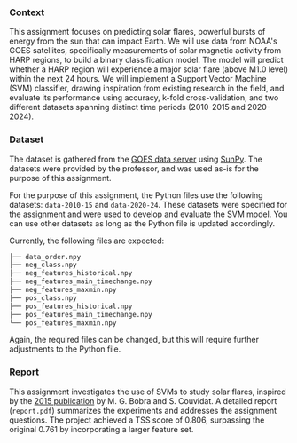 ### Context
This assignment focuses on predicting solar flares, powerful bursts of energy from the sun that can impact Earth. We will use data from NOAA's GOES satellites, specifically measurements of solar magnetic activity from HARP regions, to build a binary classification model. The model will predict whether a HARP region will experience a major solar flare (above M1.0 level) within the next 24 hours. We will implement a Support Vector Machine (SVM) classifier, drawing inspiration from existing research in the field, and evaluate its performance using accuracy, k-fold cross-validation, and two different datasets spanning distinct time periods (2010-2015 and 2020-2024).




### Dataset
The dataset is gathered from the [GOES data server](https://www.goes.noaa.gov/index.html) using [SunPy](https://docs.sunpy.org/en/latest/tutorial/index.html). The datasets were provided by the professor, and was used as-is for the purpose of this assignment.


For the purpose of this assignment, the Python files use the following datasets: `data-2010-15` and `data-2020-24`.
These datasets were specified for the assignment and were used to develop and evaluate the SVM model.
You can use other datasets as long as the Python file is updated accordingly.



Currently, the following files are expected:
```bash
├── data_order.npy
├── neg_class.npy
├── neg_features_historical.npy
├── neg_features_main_timechange.npy
├── neg_features_maxmin.npy
├── pos_class.npy
├── pos_features_historical.npy
├── pos_features_main_timechange.npy
└── pos_features_maxmin.npy
```
Again, the required files can be changed, but this will require further adjustments to the Python file.


### Report

This assignment investigates the use of SVMs to study solar flares, inspired by the [2015 publication](https://arxiv.org/abs/1411.1405) by M. G. Bobra and S. Couvidat. A detailed report (`report.pdf`) summarizes the experiments and addresses the assignment questions. The project achieved a TSS score of 0.806, surpassing the original 0.761 by incorporating a larger feature set.